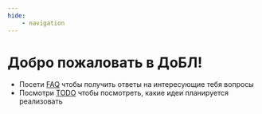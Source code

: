 ```yaml
---
hide:
    - navigation
---
```


# Добро пожаловать в ДоБЛ!

- Посети [FAQ](./faq) чтобы получить ответы на интересующие тебя вопросы
- Посмотри [TODO](./todo) чтобы посмотреть, какие идеи планируется реализовать
